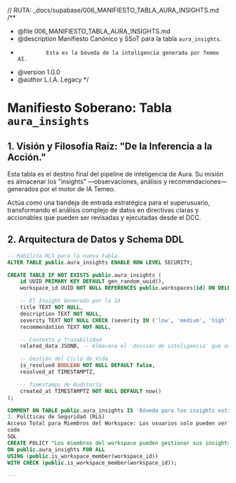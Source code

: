 // RUTA: \_docs/supabase/006_MANIFIESTO_TABLA_AURA_INSIGHTS.md
/\*\*

- @file 006_MANIFIESTO_TABLA_AURA_INSIGHTS.md
- @description Manifiesto Canónico y SSoT para la tabla `aura_insights`.
-              Esta es la bóveda de la inteligencia generada por Temeo AI.
- @version 1.0.0
- @author L.I.A. Legacy
  \*/

# Manifiesto Soberano: Tabla `aura_insights`

## 1. Visión y Filosofía Raíz: "De la Inferencia a la Acción."

Esta tabla es el destino final del pipeline de inteligencia de Aura. Su misión es almacenar los "insights" —observaciones, análisis y recomendaciones— generados por el motor de IA Temeo.

Actúa como una bandeja de entrada estratégica para el superusuario, transformando el análisis complejo de datos en directivas claras y accionables que pueden ser revisadas y ejecutadas desde el DCC.

## 2. Arquitectura de Datos y Schema DDL

```sql
-- Habilita RLS para la nueva tabla.
ALTER TABLE public.aura_insights ENABLE ROW LEVEL SECURITY;

CREATE TABLE IF NOT EXISTS public.aura_insights (
    id UUID PRIMARY KEY DEFAULT gen_random_uuid(),
    workspace_id UUID NOT NULL REFERENCES public.workspaces(id) ON DELETE CASCADE,

    -- El Insight Generado por la IA
    title TEXT NOT NULL,
    description TEXT NOT NULL,
    severity TEXT NOT NULL CHECK (severity IN ('low', 'medium', 'high', 'critical')),
    recommendation TEXT NOT NULL,

    -- Contexto y Trazabilidad
    related_data JSONB, -- Almacena el 'dossier de inteligencia' que originó el insight.

    -- Gestión del Ciclo de Vida
    is_resolved BOOLEAN NOT NULL DEFAULT false,
    resolved_at TIMESTAMPTZ,

    -- Timestamps de Auditoría
    created_at TIMESTAMPTZ NOT NULL DEFAULT now()
);

COMMENT ON TABLE public.aura_insights IS 'Bóveda para los insights estratégicos generados por el motor de IA de Aura (Temeo).';
3. Políticas de Seguridad (RLS)
Acceso Total para Miembros del Workspace: Los usuarios solo pueden ver y gestionar los insights pertenecientes a su workspace_id.
code
SQL
CREATE POLICY "Los miembros del workspace pueden gestionar sus insights"
ON public.aura_insights FOR ALL
USING (public.is_workspace_member(workspace_id))
WITH CHECK (public.is_workspace_member(workspace_id));

---

```
